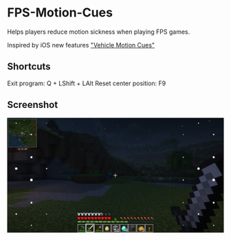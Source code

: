 # FPS-Motion-Cues

Helps players reduce motion sickness when playing FPS games.

Inspired by iOS new features ["Vehicle Motion Cues"](https://www.apple.com/newsroom/2024/05/apple-announces-new-accessibility-features-including-eye-tracking/#Vehicle%20Motion%20Cues%20Can%20Help%20Reduce%20Motion%20Sickness)

## Shortcuts
Exit program: Q + LShift + LAlt
Reset center position: F9

## Screenshot
![screenshot](/screenshots/01.png)

